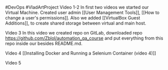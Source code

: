 #DevOps #VladArtProject
Video 1-2
In first two videos we started our Virtual Machine. Created user admin [[User Management Tools]], [[How to change a user's permissions]]. 
Also we added [[VirtualBox Guest Additions]], to create shared storage between virtual and main host. 

Video 3
In this video we created repo on GitLab, downloaded repo https://github.com/Zblol/automation_qa_course and put everything from this repo inside our besides README.md.

Video 4
[[Installing Docker and Running a Selenium Container (video 4)]]

Video 5 
